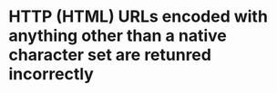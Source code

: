 # HTTP (HTML) URLs encoded with anything other than a native character set are retunred incorrectly
